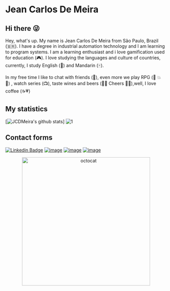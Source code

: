 # Jean Carlos De Meira

## Hi there 😜

<!--
**JCDMeira/JCDMeira** is a ✨ _special_ ✨ repository because its `README.md` (this file) appears on your GitHub profile.

Here are some ideas to get you started:

- 🔭 I’m currently working on ...
- 🌱 I’m currently learning ...
- 👯 I’m looking to collaborate on ...
- 🤔 I’m looking for help with ...
- 💬 Ask me about ...
- 📫 How to reach me: ...
- 😄 Pronouns: ...
- ⚡ Fun fact: ...
-->


Hey, what's up. My name is Jean Carlos De Meira from São Paulo, Brazil (:brazil:). I have a degree in industrial automation technology and I am learning to program systems.  I am a learning enthusiast and i love gamification used for education (🎮).
I love studying the languages and culture of countries, currently, I study English (:statue_of_liberty:) and Mandarin (🀄).

In my free time I like to chat with friends (💬), even more we play RPG (👹	💥 👺) , watch series (📺), taste wines and beers (🍺🍷 Cheers 🍷🍺),well, I love coffee (☕💗)	

## My statistics
[![JCDMeira's github stats](https://github-readme-stats.vercel.app/api?username=JCDMeira&theme=blue-green)]
![1](https://github-readme-stats.vercel.app/api/top-langs/?username=JCDMeira&theme=blue-green)


<!--
[![JCDMeira's github trophy](https://github-profile-trophy.vercel.app/?username=JCDMeira&row=1)]
-->



## Contact forms 
[![Linkedin Badge](https://img.shields.io/badge/-LinkedIn-blue?style=flat-square&logo=Linkedin&logoColor=white&link=https://www.linkedin.com/in/jean-carlos-de-meira-00593816a/)](https://www.linkedin.com/in/jean-carlos-de-meira-00593816a/)
[![image](https://shields.io/badge/-Personal_Page-Personal_Page)](https://jcdmeira.github.io)
[![image](https://img.shields.io/badge/Microsoft_Outlook-0078D4?style=for-the-badge&logo=microsoft-outlook&logoColor=white)](mailto:jean.meira10@hotmail.com)
[![image](https://img.shields.io/badge/Instagram-E4405F?style=for-the-badge&logo=instagram&logoColor=white)](https://www.instagram.com/jean.meira10/)



<p align="center">
<img width="400px" alt="octocat" src="https://user-images.githubusercontent.com/65555624/88875729-2f119f00-d1f8-11ea-98b5-5d66a30bd6b5.png">  
</p>

